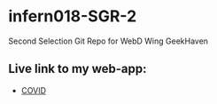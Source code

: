 # infern018-SGR-2
Second Selection Git Repo for WebD Wing GeekHaven

## Live link to my web-app:
  - [COVID](https://covid-19inf.herokuapp.com/)
